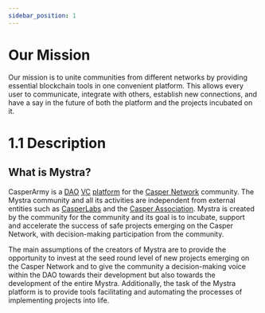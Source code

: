 ```yaml
---
sidebar_position: 1
---
```

# Our Mission

Our mission is to unite communities from different networks by providing essential blockchain tools in one convenient platform. This allows every user to communicate, integrate with others, establish new connections, and have a say in the future of both the platform and the projects incubated on it.


# 1.1 Description

## What is Mystra?

CasperArmy is a <a href="https://docs.mystra.io/docs/PRODUCTS%20AND%20SERVICES/2.2%20DAO">DAO</a> <a href="https://docs.mystra.io/docs/PRODUCTS%20AND%20SERVICES/2.3%20Venture%20Capital">VC</a>  <a href="https://mystra.app">platform</a> for the <a href="https://casper.network">Casper Network</a> community.  The Mystra community and all its activities are independent from external entities such as <a href="https://casperlabs.io">CasperLabs</a> and the <a href="https://casper.network/network/blog/meet-the-casper-association">Casper Association</a>. Mystra is created by the community for the community and its goal is to incubate, support and accelerate the success of safe projects emerging on the Casper Network, with decision-making participation from the community.

The main assumptions of the creators of Mystra are to provide the opportunity to invest at the seed round level of new projects emerging on the Casper Network and to give the community a decision-making voice within the DAO towards their development but also towards the development of the entire Mystra. Additionally, the task of the Mystra platform is to provide tools facilitating and automating the processes of implementing projects into life.
